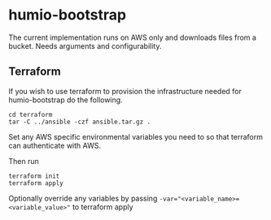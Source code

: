 # humio-bootstrap

The current implementation runs on AWS only and downloads files from a bucket. Needs arguments and configurability.

## Terraform
If you wish to use terraform to provision the infrastructure needed for humio-bootstrap do the following.

```
cd terraform
tar -C ../ansible -czf ansible.tar.gz .
```

Set any AWS specific environmental variables you need to so that terraform can authenticate with AWS.

Then run
```
terraform init
terraform apply
```

Optionally override any variables by passing `-var="<variable_name>=<variable_value>"` to terraform apply
